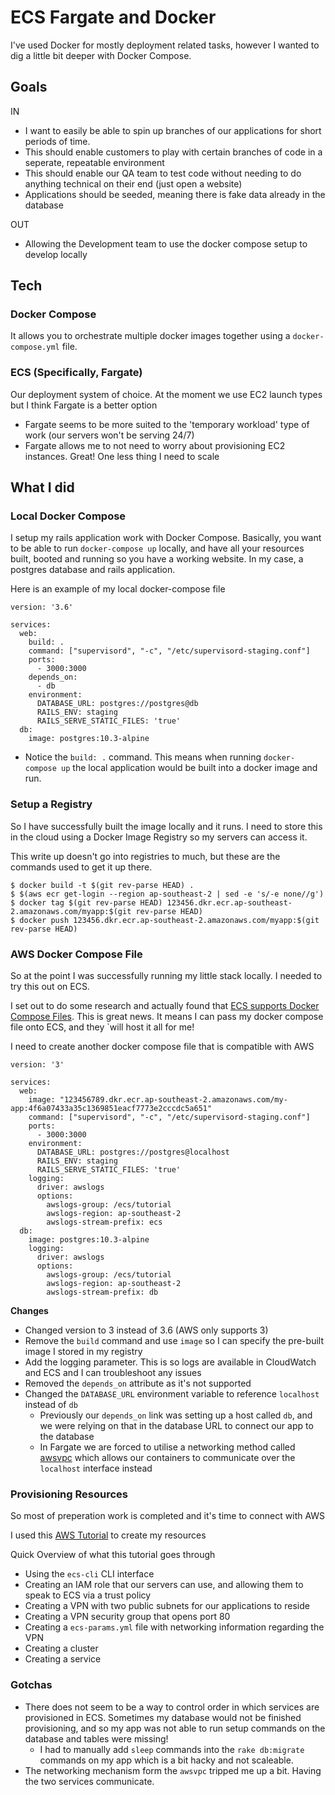 # ECS Fargate and Docker #

I've used Docker for mostly deployment related tasks, however I wanted to dig a little bit deeper with Docker Compose.

## Goals

IN
* I want to easily be able to spin up branches of our applications for short periods of time.
* This should enable customers to play with certain branches of code in a seperate, repeatable environment
* This should enable our QA team to test code without needing to do anything technical on their end (just open a website)
* Applications should be seeded, meaning there is fake data already in the database

OUT
* Allowing the Development team to use the docker compose setup to develop locally

## Tech

### Docker Compose
It allows you to orchestrate multiple docker images together using a `docker-compose.yml` file.

### ECS (Specifically, Fargate)
Our deployment system of choice. At the moment we use EC2 launch types but I think Fargate is a better option

* Fargate seems to be more suited to the 'temporary workload' type of work (our servers won't be serving 24/7)
* Fargate allows me to not need to worry about provisioning EC2 instances. Great! One less thing I need to scale

## What I did

### Local Docker Compose

I setup my rails application work with Docker Compose. Basically, you want to be able to run `docker-compose up` locally, and have all your resources built, booted and running so you have a working website. In my case, a postgres database and rails application.

Here is an example of my local docker-compose file

```
version: '3.6'

services:
  web:
    build: .
    command: ["supervisord", "-c", "/etc/supervisord-staging.conf"]
    ports:
      - 3000:3000
    depends_on:
      - db
    environment:
      DATABASE_URL: postgres://postgres@db
      RAILS_ENV: staging
      RAILS_SERVE_STATIC_FILES: 'true'
  db:
    image: postgres:10.3-alpine
```

  * Notice the `build: .` command. This means when running `docker-compose up` the local application would be built into a docker image and run.
  
### Setup a Registry
So I have successfully built the image locally and it runs. I need to store this in the cloud using a Docker Image Registry so my servers can access it.

This write up doesn't go into registries to much, but these are the commands used to get it up there.

```
$ docker build -t $(git rev-parse HEAD) .
$ $(aws ecr get-login --region ap-southeast-2 | sed -e 's/-e none//g')
$ docker tag $(git rev-parse HEAD) 123456.dkr.ecr.ap-southeast-2.amazonaws.com/myapp:$(git rev-parse HEAD)
$ docker push 123456.dkr.ecr.ap-southeast-2.amazonaws.com/myapp:$(git rev-parse HEAD)
```

### AWS Docker Compose File

So at the point I was successfully running my little stack locally. I needed to try this out on ECS.

I set out to do some research and actually found that [ECS supports Docker Compose Files](https://aws.amazon.com/about-aws/whats-new/2018/06/amazon-ecs-cli-supports-docker-compose-version-3/). This is great news. It means I can pass my docker compose file onto ECS, and they `will host it all for me!

I need to create another docker compose file that is compatible with AWS 
  
```
version: '3'

services:
  web:
    image: "123456789.dkr.ecr.ap-southeast-2.amazonaws.com/my-app:4f6a07433a35c1369851eacf7773e2cccdc5a651"
    command: ["supervisord", "-c", "/etc/supervisord-staging.conf"]
    ports:
      - 3000:3000
    environment:
      DATABASE_URL: postgres://postgres@localhost
      RAILS_ENV: staging
      RAILS_SERVE_STATIC_FILES: 'true'
    logging:
      driver: awslogs
      options: 
        awslogs-group: /ecs/tutorial
        awslogs-region: ap-southeast-2
        awslogs-stream-prefix: ecs
  db:
    image: postgres:10.3-alpine
    logging:
      driver: awslogs
      options: 
        awslogs-group: /ecs/tutorial
        awslogs-region: ap-southeast-2
        awslogs-stream-prefix: db
```
**Changes**
* Changed version to 3 instead of 3.6 (AWS only supports 3)
* Remove the `build` command and use `image` so I can specify the pre-built image I stored in my registry
* Add the logging parameter. This is so logs are available in CloudWatch and ECS and I can troubleshoot any issues
* Removed the `depends_on` attribute as it's not supported
* Changed the `DATABASE_URL` environment variable to reference `localhost` instead of `db`
  * Previously our `depends_on` link was setting up a host called `db`, and we were relying on that in the database URL to connect our app to the database
  * In Fargate we are forced to utilise a networking method called [awsvpc](https://docs.aws.amazon.com/AmazonECS/latest/developerguide/task-networking.html) which allows our containers to communicate over the `localhost` interface instead

### Provisioning Resources
So most of preperation work is completed and it's time to connect with AWS

I used this [AWS Tutorial](https://docs.aws.amazon.com/AmazonECS/latest/developerguide/ECS_CLI_tutorial_fargate.html) to create my resources

Quick Overview of what this tutorial goes through
* Using the `ecs-cli` CLI interface
* Creating an IAM role that our servers can use, and allowing them to speak to ECS via a trust policy
* Creating a VPN with two public subnets for our applications to reside
* Creating a VPN security group that opens port 80
* Creating a `ecs-params.yml` file with networking information regarding the VPN
* Creating a cluster
* Creating a service


### Gotchas
* There does not seem to be a way to control order in which services are provisioned in ECS. Sometimes my database would not be finished provisioning, and so my app was not able to run setup commands on the database and tables were missing!
  * I had to manually add `sleep` commands into the `rake db:migrate` commands on my app which is a bit hacky and not scaleable.
* The networking mechanism form the `awsvpc` tripped me up a bit. Having the two services communicate.


